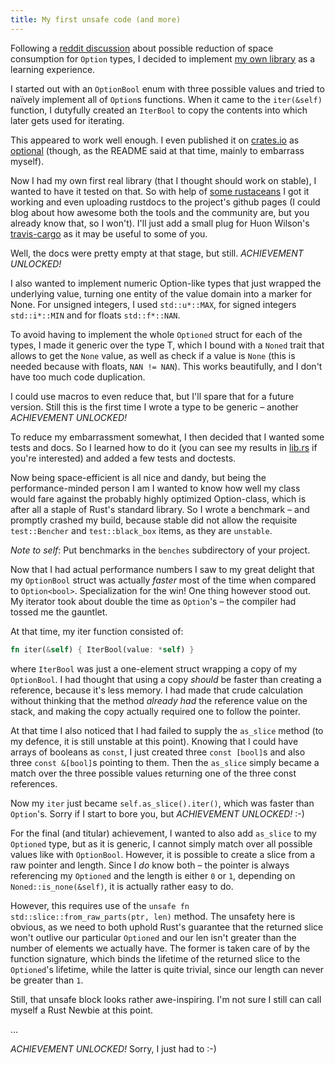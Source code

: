 ```yaml
---
title: My first unsafe code (and more)
---
```


Following a 
[reddit discussion](https://www.reddit.com/r/rust/comments/3dfqn2/efficient_optional_values/)
about possible reduction of space consumption for `Option` types, I 
decided to implement 
[my own library](https://github.com/llogiq/optional) as a learning
experience.

I started out with an `OptionBool` enum with three possible values and
tried to naïvely implement all of `Option`s functions. When it came to
the `iter(&self)` function, I dutyfully created an `IterBool` to copy
the contents into which later gets used for iterating.

This appeared to work well enough. I even published it on 
[crates.io](https://crates.io) as 
[optional](http://crates.io/crates/optional) (though, as the README
said at that time, mainly to embarrass myself).

Now I had my own first real library (that I thought should work on 
stable), I wanted to have it tested on that. So with help of 
[some rustaceans](https://www.reddit.com/r/rust/comments/3e1xgy/how_do_you_folks_autogenerate_the_doc_pages_for/)
I got it working and even uploading rustdocs to the project's github
pages (I could blog about how awesome both the tools and the community
are, but you already know that, so I won't). I'll just add a small plug 
for Huon Wilson's [travis-cargo](https://github.com/huonw/travis-cargo)
as it may be useful to some of you.

Well, the docs were pretty empty at that stage, but still. 
*ACHIEVEMENT UNLOCKED!*

I also wanted to implement numeric Option-like types that just wrapped
the underlying value, turning one entity of the value domain into a
marker for None. For unsigned integers, I used `std::u*::MAX`, for
signed integers `std::i*::MIN` and for floats `std::f*::NAN`.

To avoid having to implement the whole `Optioned` struct for each of 
the types, I made it generic over the type T, which I bound with a
`Noned` trait that allows to get the `None` value, as well as check if
a value is `None` (this is needed because with floats, `NAN != NAN`).
This works beautifully, and I don't have too much code duplication.

I could use macros to even reduce that, but I'll spare that for a
future version. Still this is the first time I wrote a type to be
generic – another *ACHIEVEMENT UNLOCKED!*

To reduce my embarrassment somewhat, I then decided that I wanted some
tests and docs. So I learned how to do it (you can see my results in 
[lib.rs](https://github.com/llogiq/optional/blob/master/src/lib.rs) if
you're interested) and added a few tests and doctests.

Now being space-efficient is all nice and dandy, but being the 
performance-minded person I am I wanted to know how well my class would
fare against the probably highly optimized Option-class, which is after
all a staple of Rust's standard library. So I wrote a benchmark – and
promptly crashed my build, because stable did not allow the requisite
`test::Bencher` and `test::black_box` items, as they are `unstable`.

*Note to self*: Put benchmarks in the `benches` subdirectory of your
project.

Now that I had actual performance numbers I saw to my great delight 
that my `OptionBool` struct was actually *faster* most of the time when
compared to `Option<bool>`. Specialization for the win! One thing
however stood out. My iterator took about double the time as `Option`'s
– the compiler had tossed me the gauntlet.

At that time, my iter function consisted of:

```rust
fn iter(&self) { IterBool(value: *self) }
```

where `IterBool` was just a one-element struct wrapping a copy of my
`OptionBool`. I had thought that using a copy *should* be faster than
creating a reference, because it's less memory. I had made that crude
calculation without thinking that the method *already had* the 
reference value on the stack, and making the copy actually required one
to follow the pointer.

At that time I also noticed that I had failed to supply the `as_slice` 
method (to my defence, it is still unstable at this point). Knowing 
that I could have arrays of booleans as `const`, I just created three 
`const [bool]`s and also three `const &[bool]`s pointing to them. Then 
the `as_slice` simply became a match over the three possible values 
returning one of the three const references.

Now my `iter` just became `self.as_slice().iter()`, which was faster 
than `Option`'s. Sorry if I start to bore you, but 
*ACHIEVEMENT UNLOCKED!* :-)

For the final (and titular) achievement, I wanted to also add 
`as_slice` to my `Optioned` type, but as it is generic, I cannot simply
match over all possible values like with `OptionBool`. However, it is
possible to create a slice from a raw pointer and length. Since I *do*
know both – the pointer is always referencing my `Optioned` and the
length is either `0` or `1`, depending on `Noned::is_none(&self)`, it
is actually rather easy to do.

However, this requires use of the 
`unsafe fn std::slice::from_raw_parts(ptr, len)` method. The unsafety
here is obvious, as we need to both uphold Rust's guarantee that the
returned slice won't outlive our particular `Optioned` and our len
isn't greater than the number of elements we actually have. The former
is taken care of by the function signature, which binds the lifetime
of the returned slice to the `Optioned`'s lifetime, while the latter
is quite trivial, since our length can never be greater than `1`.

Still, that unsafe block looks rather awe-inspiring. I'm not sure I
still can call myself a Rust Newbie at this point.

...

*ACHIEVEMENT UNLOCKED!* Sorry, I just had to :-)
